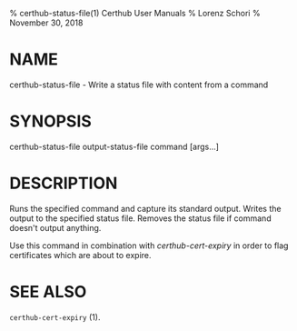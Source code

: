 % certhub-status-file(1) Certhub User Manuals
% Lorenz Schori
% November 30, 2018

# NAME

certhub-status-file - Write a status file with content from a command

# SYNOPSIS

certhub-status-file output-status-file command [args...]

# DESCRIPTION

Runs the specified command and capture its standard output. Writes the output
to the specified status file. Removes the status file if command doesn't output
anything.

Use this command in combination with *certhub-cert-expiry* in order to flag
certificates which are about to expire.

# SEE ALSO

`certhub-cert-expiry` (1).
